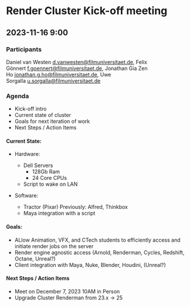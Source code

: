 # Render Cluster Kick-off meeting

## 2023-11-16 9:00

### Participants

Daniel van Westen <d.vanwesten@filmuniversitaet.de>, Felix Gönnert <f.goennert@filmuniversitaet.de>, Jonathan Gia Zen Ho <jonathan.g.ho@filmuniversitaet.de>, Uwe Sorgalla <u.sorgalla@filmuniversitaet.de>

### Agenda

- Kick-off intro
- Current state of cluster
- Goals for next iteration of work
- Next Steps / Action Items

#### Current State:

- Hardware:

  - Dell Servers
    - 128Gb Ram
    - 24 Core CPUs
  - Script to wake on LAN

- Software:
  - Tractor (Pixar)
    Previously: Alfred, Thinkbox
  - Maya integration with a script

#### Goals:

- ALlow Animation, VFX, and CTech students to efficiently access and initiate render jobs on the server
- Render engine agnostic access (Arnold, Renderman, Cycles, Redshift, Octane, Unreal?)
- Client integration with Maya, Nuke, Blender, Houdini, (Unreal?)

#### Next Steps / Action Items

- Meet on December 7, 2023 10AM in Person
- Upgrade Cluster Renderman from 23.x -> 25
